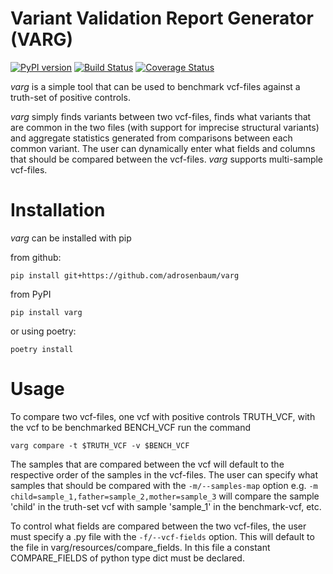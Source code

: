 # Variant Validation Report Generator (VARG)
[![PyPI version](https://badge.fury.io/py/varg.svg)](https://badge.fury.io/py/varg)
[![Build Status](https://travis-ci.com/adrosenbaum/varg.svg?branch=master)](https://travis-ci.com/adrosenbaum/varg)
[![Coverage Status](https://coveralls.io/repos/github/adrosenbaum/varg/badge.svg?branch=master)](https://coveralls.io/github/adrosenbaum/varg?branch=master)


*varg* is a simple tool that can be used to benchmark vcf-files against a truth-set of positive controls.

*varg* simply finds variants between two vcf-files, finds what variants that are common in the two files (with support for imprecise structural variants)
and aggregate statistics generated from comparisons between each common variant. The user can dynamically enter what fields and columns that should be compared between the vcf-files. *varg* supports multi-sample vcf-files.

# Installation

*varg* can be installed with pip

from github:
```console
pip install git+https://github.com/adrosenbaum/varg
```

from PyPI
```console
pip install varg
```

or using poetry:
```
poetry install
```

# Usage

To compare two vcf-files, one vcf with positive controls TRUTH_VCF, with the vcf to be benchmarked BENCH_VCF run the command

```console
varg compare -t $TRUTH_VCF -v $BENCH_VCF
```

The samples that are compared between the vcf will default to the respective order of the samples in the vcf-files. The user can specify what samples that should be compared with the ```-m/--samples-map``` option e.g. ```-m child=sample_1,father=sample_2,mother=sample_3``` will compare the sample 'child' in the truth-set vcf with sample 'sample_1' in the benchmark-vcf, etc.

To control what fields are compared between the two vcf-files, the user must specify a .py file with the ```-f/--vcf-fields``` option. This will default to the file in varg/resources/compare_fields. In this file a constant COMPARE_FIELDS of python type dict must be declared.
